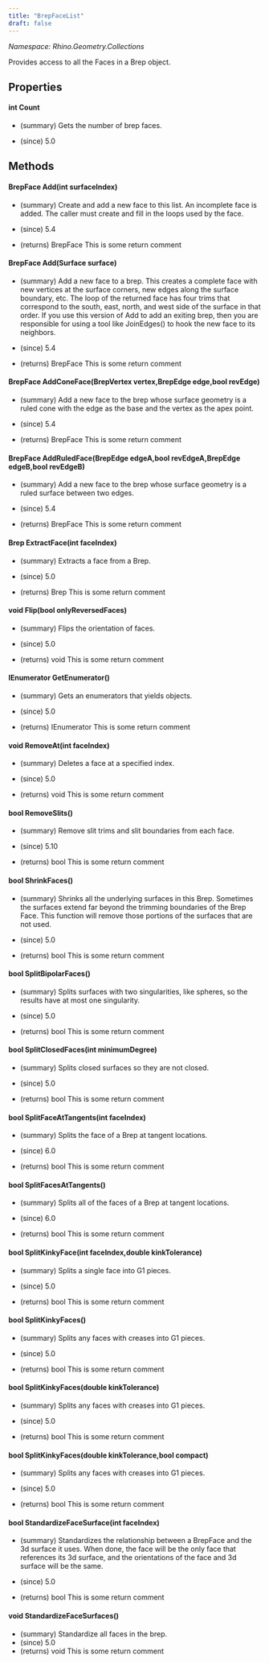 ```yaml
---
title: "BrepFaceList"
draft: false
---
```


*Namespace: Rhino.Geometry.Collections*

   Provides access to all the Faces in a Brep object.
   
## Properties
#### int Count
- (summary) 
     Gets the number of brep faces.
     
- (since) 5.0
## Methods
#### BrepFace Add(int surfaceIndex)
- (summary) 
     Create and add a new face to this list. An incomplete face is added.
     The caller must create and fill in the loops used by the face.
     
- (since) 5.4
- (returns) BrepFace This is some return comment
#### BrepFace Add(Surface surface)
- (summary) 
     Add a new face to a brep.  This creates a complete face with
     new vertices at the surface corners, new edges along the surface
     boundary, etc.  The loop of the returned face has four trims that
     correspond to the south, east, north, and west side of the 
     surface in that order.  If you use this version of Add to
     add an exiting brep, then you are responsible for using a tool
     like JoinEdges() to hook the new face to its neighbors.
     
- (since) 5.4
- (returns) BrepFace This is some return comment
#### BrepFace AddConeFace(BrepVertex vertex,BrepEdge edge,bool revEdge)
- (summary) 
     Add a new face to the brep whose surface geometry is a 
     ruled cone with the edge as the base and the vertex as
     the apex point.
     
- (since) 5.4
- (returns) BrepFace This is some return comment
#### BrepFace AddRuledFace(BrepEdge edgeA,bool revEdgeA,BrepEdge edgeB,bool revEdgeB)
- (summary) 
     Add a new face to the brep whose surface geometry is a 
     ruled surface between two edges.
     
- (since) 5.4
- (returns) BrepFace This is some return comment
#### Brep ExtractFace(int faceIndex)
- (summary) 
     Extracts a face from a Brep.
     
- (since) 5.0
- (returns) Brep This is some return comment
#### void Flip(bool onlyReversedFaces)
- (summary) 
     Flips the orientation of faces.
     
- (since) 5.0
- (returns) void This is some return comment
#### IEnumerator<BrepFace> GetEnumerator()
- (summary) 
     Gets an enumerators that yields  objects.
     
- (since) 5.0
- (returns) IEnumerator<BrepFace> This is some return comment
#### void RemoveAt(int faceIndex)
- (summary) 
     Deletes a face at a specified index.
     
- (since) 5.0
- (returns) void This is some return comment
#### bool RemoveSlits()
- (summary) 
     Remove slit trims and slit boundaries from each face.
     
- (since) 5.10
- (returns) bool This is some return comment
#### bool ShrinkFaces()
- (summary) 
     Shrinks all the underlying surfaces in this Brep. 
     Sometimes the surfaces extend far beyond the trimming boundaries of the Brep Face. 
     This function will remove those portions of the surfaces that are not used.
     
- (since) 5.0
- (returns) bool This is some return comment
#### bool SplitBipolarFaces()
- (summary) 
     Splits surfaces with two singularities, like spheres, so the results
     have at most one singularity.
     
- (since) 5.0
- (returns) bool This is some return comment
#### bool SplitClosedFaces(int minimumDegree)
- (summary) 
     Splits closed surfaces so they are not closed.
     
- (since) 5.0
- (returns) bool This is some return comment
#### bool SplitFaceAtTangents(int faceIndex)
- (summary) 
     Splits the face of a Brep at tangent locations.
     
- (since) 6.0
- (returns) bool This is some return comment
#### bool SplitFacesAtTangents()
- (summary) 
     Splits all of the faces of a Brep at tangent locations.
     
- (since) 6.0
- (returns) bool This is some return comment
#### bool SplitKinkyFace(int faceIndex,double kinkTolerance)
- (summary) 
     Splits a single face into G1 pieces.
     
- (since) 5.0
- (returns) bool This is some return comment
#### bool SplitKinkyFaces()
- (summary) 
     Splits any faces with creases into G1 pieces.
     
- (since) 5.0
- (returns) bool This is some return comment
#### bool SplitKinkyFaces(double kinkTolerance)
- (summary) 
     Splits any faces with creases into G1 pieces.
     
- (since) 5.0
- (returns) bool This is some return comment
#### bool SplitKinkyFaces(double kinkTolerance,bool compact)
- (summary) 
     Splits any faces with creases into G1 pieces.
     
- (since) 5.0
- (returns) bool This is some return comment
#### bool StandardizeFaceSurface(int faceIndex)
- (summary) 
     Standardizes the relationship between a BrepFace and the 3d surface it
     uses.  When done, the face will be the only face that references its 3d
     surface, and the orientations of the face and 3d surface will be the same. 
     
- (since) 5.0
- (returns) bool This is some return comment
#### void StandardizeFaceSurfaces()
- (summary) Standardize all faces in the brep.
- (since) 5.0
- (returns) void This is some return comment
